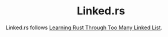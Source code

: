 <h1 align="center">Linked.<span></span>rs</h1>

Linked.<span></span>rs follows [Learning Rust Through Too Many Linked List](https://rust-unofficial.github.io/too-many-lists/index.html).
